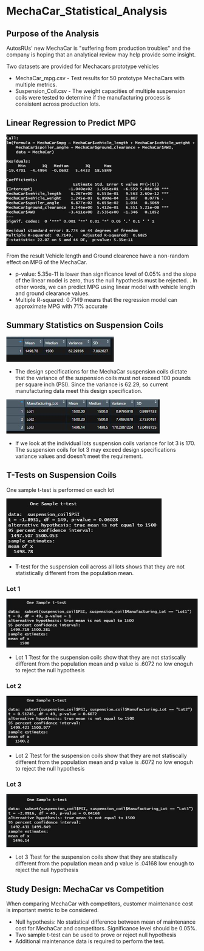 # MechaCar_Statistical_Analysis


## Purpose of the Analysis
AutosRUs' new MechaCar is "suffering from production troubles" and the company is hoping that an analytical review may help provide some insight. 

Two datasets are provided for Mechacars prototype vehicles
 - MechaCar_mpg.csv - Test results for 50 prototype MechaCars with multiple metrics.
 - Suspension_Coil.csv -  The weight capacities of multiple suspension coils were tested to determine if the manufacturing process is consistent across production lots.

## Linear Regression to Predict MPG


![image](https://github.com/11nithin/MechaCar_Statistical_Analysis/blob/main/Resources/Linear%20regression%20summary.JPG)


From the result Vehicle length and Ground clearence have a non-random effect on MPG of the MechaCar. 
- p-value: 5.35e-11 is lower than significance level of 0.05%  and the slope of the linear model is zero, thus the null hypothesis must be rejected. . In other words, we can predict MPG using linear model with vehicle length and ground clearance values.
- Multiple R-squared: 0.7149 means that the regression model can approximate MPG with 71% accurate

## Summary Statistics on Suspension Coils

![image](https://github.com/11nithin/MechaCar_Statistical_Analysis/blob/main/Resources/Total_Summary.JPG)

- The design specifications for the MechaCar suspension coils dictate that the variance of the suspension coils must not exceed 100 pounds per square inch (PSI). Since the variance is 62.29, so current manufacturing data meet this design specification.

![image](https://github.com/11nithin/MechaCar_Statistical_Analysis/blob/main/Resources/Lot_Summary.JPG)

- If we look at the individual lots suspension coils variance for lot 3 is 170. The suspension coils for lot 3 may exceed design specifications variance values and doesn't meet the requirement.


## T-Tests on Suspension Coils

One sample t-test is performed on each lot 

![one](https://github.com/11nithin/MechaCar_Statistical_Analysis/blob/main/Resources/One%20sample%20ttest.JPG)
- T-test for the suspension coil across all lots shows that they are not statistically different from the population mean.

### Lot 1
![1](https://github.com/11nithin/MechaCar_Statistical_Analysis/blob/main/Resources/Lot1_one%20sample%20t%20test.JPG)
- Lot 1 Ttest for the suspension coils show that they are not statiscally different from the population mean and p value is .6072 no low enoguh to reject the null hypothesis

### Lot 2
![2](https://github.com/11nithin/MechaCar_Statistical_Analysis/blob/main/Resources/Lot2_one%20sample%20ttest.JPG)
- Lot 2 Ttest for the suspension coils show that they are not statiscally different from the population mean and p value is .6072 no low enoguh to reject the null hypothesis

### Lot 3
![3](https://github.com/11nithin/MechaCar_Statistical_Analysis/blob/main/Resources/lot3_one%20sample%20ttest.JPG)
- Lot 3 Ttest for the suspension coils show that they are statiscally different from the population mean and p value is .04168 low enough to reject the null hypothesis

## Study Design: MechaCar vs Competition
When comparing MechaCar with competitors, customer maintenance cost is important metric to be considered. 

- Null hypothesis: No statistical difference between mean of maintenance cost for MechaCar and competitors. Significance level should be 0.05%.
- Two sample t-test can be used to prove or reject null hypothesis
- Additional maintenance data is required to perform the test.




